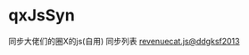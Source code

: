 # qxJsSyn
同步大佬们的圈X的js(自用)
同步列表
[revenuecat.js@ddgksf2013](https://gist.githubusercontent.com/ddgksf2013/dbb1695cd96743eef18f3fac5c6fe227/raw/revenuecat.js)
